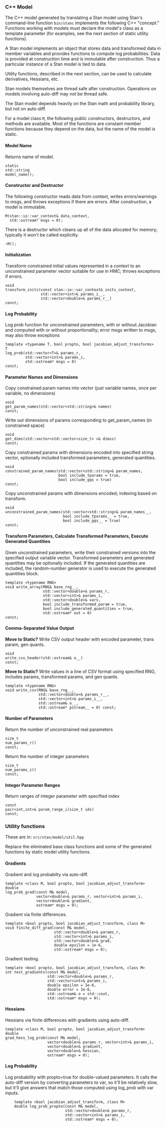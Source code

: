 ### C++ Model

The C++ model generated by translating a Stan model using Stan's command-line function ```bin/stanc``` implements the following C++ "concept."  Functions working with models must declare the model's class as a template parameter (for examples, see the next section of static utility functions).

A Stan model implements an object that stores data and transformed data in member variables and provides functions to compute log probabilities.  Data is provided at construction time and is immutable after construction.  Thus a particular instance of a Stan model is tied to data.  

Utility functions, described in the next section, can be used to calculate derivatives, Hessians, etc.

Stan models themselves are thread safe after construction.  Operations on models involving auto-diff may not be thread safe.  

The Stan model depends heavily on the Stan math and probability library, but not on auto-diff.   

For a model class ```M```, the following public constructors, destructors, and methods are available.  Most of the functions are constant member functions because they depend on the data, but the name of the model is static.

#### Model Name

Returns name of model.  

```
static 
std::string 
model_name();
```

#### Constructor and Destructor

The following constructor reads data from context, writes errors/warnings to msgs, and throws exceptions  if there are errors.  After construction, a model is immutable.

```
M(stan::io::var_context& data_context,
  std::ostream* msgs = 0);
```

There is a destructor which cleans up all of the data allocated for memory;  typically it won't be called explicitly. 

```
~M();
```



#### Initialization

Transform constrained initial values represented in a context to an unconstrained parameter vector suitable for use in HMC;  throws exceptions if errors.

```
void 
transform_inits(const stan::io::var_context& inits_context,
                std::vector<int>& params_i__,
                std::vector<double>& params_r__) 
const;
```

#### Log Probability

Log prob function for unconstrained parameters, with or without Jacobian
and computed with or without proportionality;  error msgs written to msgs, may also throw exceptions

```
template <typename T, bool propto, bool jacobian_adjust_transforms>
T 
log_prob(std::vector<T>& params_r,
         std::vector<int>& params_i,
         std::ostream* msgs = 0) 
const;
```

#### Parameter Names and Dimensions

Copy constrained param names into vector (just variable names, once per variable, no dimensions)

```
void 
get_param_names(std::vector<std::string>& names) 
const;
```

Write out dimensions of params corresponding to get_param_names (in constrained space)

```
void 
get_dims(std::vector<std::vector<size_t> >& dimss) 
const;
```

Copy constrained params with dimensions encoded into specified string vector, optionally included transformed parameters, generated quantities.

```
void 
constrained_param_names(std::vector<std::string>& param_names,
                        bool include_tparams = true,
                        bool include_gqs = true) 
const;
```

Copy unconstrained params with dimensions encoded; indexing based on transform.

```
void 
unconstrained_param_names(std::vector<std::string>& param_names__,
                          bool include_tparams__ = true,
                          bool include_gqs__ = true) 
const;
```

#### Transform Parameters, Calculate Transformed Parameters, Execute Generated Quantities

Given unconstrained parameters, write their constrained versions into the specified output variable vector.  Transformed parameters and generated quantities may be optionally included.  If the generated quantities are included, the random-number generator is used to execute the generated quantities block.  

```
template <typename RNG>
void write_array(RNG& base_rng__,
                 std::vector<double>& params_r,
                 std::vector<int>& params_i,
                 std::vector<double>& vars,
                 bool include_transformed_param = true,
                 bool include_generated_quantities = true,
                 std::ostream* out = 0) 
const;
```

#### Comma-Separated Value Output

**Move to Static?** 
Write CSV output header with encoded parameter, trans param, gen quants.

```
void 
write_csv_header(std::ostream& o__) 
const;
```

**Move to Static?** 
Write values in a line of CSV format using specified RNG, 
includes params, transformed params, and gen quants.

```
template <typename RNG>
void write_csv(RNG& base_rng__,
               std::vector<double>& params_r__,
               std::vector<int>& params_i__,
               std::ostream& o__,
               std::ostream* pstream__ = 0) const;
```


#### Number of Parameters 

Return the number of unconstrained real parameters

```
size_t 
num_params_r() 
const;
```

Return the number of integer parameters

```
size_t 
num_params_i()
const;
```

#### Integer Parameter Ranges

Return ranges of integer parameter with specified index

```
const 
pair<int,int>& param_range_i(size_t idx) 
const;
```


### Utility functions

These are in:  ```src/stan/model/util.hpp```

Replace the eliminated base class functions and some of the generated functions by static model utility functions.

#### Gradients

Gradient and log probabilty via auto-diff.

```
template <class M, bool propto, bool jacobian_adjust_transform>
double 
log_prob_grad(const M& model,
              vector<double>& params_r, vector<int>& params_i,
              vector<double>& gradient,
              ostream* msgs = 0);
```

Gradient via finite differences.

```
template <bool propto, bool jacobian_adjust_transform, class M>
void finite_diff_grad(const M& model,
                      std::vector<double>& params_r,
                      std::vector<int>& params_i,
                      std::vector<double>& grad,
                      double epsilon = 1e-6,
                      std::ostream* msgs = 0); 
```

Gradient testing.

```
template <bool propto, bool jacobian_adjust_transform, class M>
int test_gradients(const M& model,
                   std::vector<double>& params_r,
                   std::vector<int>& params_i,
                   double epsilon = 1e-6,
                   double error = 1e-6,
                   std::ostream& o = std::cout,
                   std::ostream* msgs = 0);
```

#### Hessians

Hessians via finite differences with gradients using auto-diff.

```
template <class M, bool propto, bool jacobian_adjust_transform>
double 
grad_hess_log_prob(const M& model,
                   vector<double>& params_r, vector<int>& params_i,
                   vector<double>& gradient,
                   vector<double>& hessian,
                   ostream* msgs = 0);
```

#### Log Probability

Log probability with propto=true for double-valued parameters.  It calls the auto-diff version by converting parameters to var, so it'll be relatively slow, but it'll give answers that match those computed using log_prob with var inputs. 

```
    template <bool jacobian_adjust_transform, class M>
    double log_prob_propto(const M& model,
                           std::vector<double>& params_r,
                           std::vector<int>& params_i,
                           std::ostream* msgs = 0);
```
